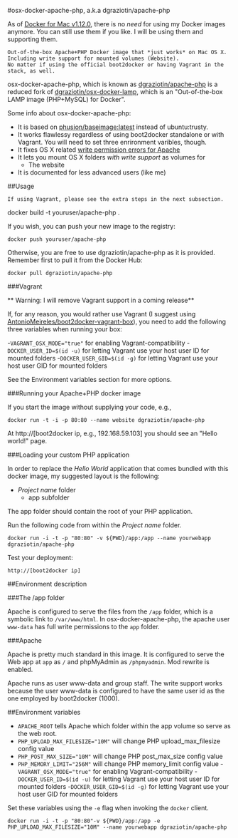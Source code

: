 #osx-docker-apache-php, a.k.a dgraziotin/apache-php

As of [Docker for Mac v1.12.0](https://docs.docker.com/engine/installation/mac/), 
there is no *need* for using my Docker images anymore. You can still use them if you like.
I will be using them and supporting them.
    
    Out-of-the-box Apache+PHP Docker image that *just works* on Mac OS X. 
    Including write support for mounted volumes (Website).
    No matter if using the official boot2docker or having Vagrant in the stack, as well.

osx-docker-apache-php, which is known as 
[dgraziotin/apache-php](https://registry.hub.docker.com/u/dgraziotin/apache-php/) 
is a reduced fork of 
[dgraziotin/osx-docker-lamp](https://github.com/dgraziotin/osx-docker-lamp), 
which is an "Out-of-the-box LAMP image (PHP+MySQL) for Docker". 

Some info about osx-docker-apache-php:

- It is based on [phusion/baseimage:latest](http://phusion.github.io/baseimage-docker/)
  instead of ubuntu:trusty.
- It works flawlessy regardless of using boot2docker standalone or with Vagrant. You will need to set three enrironment varibles, though.
- It fixes OS X related [write permission errors for Apache](https://github.com/boot2docker/boot2docker/issues/581)
- It lets you mount OS X folders *with write support* as volumes for
  - The website
- It is documented for less advanced users (like me)


##Usage

    If using Vagrant, please see the extra steps in the next subsection.

docker build -t youruser/apache-php .

If you wish, you can push your new image to the registry:

    docker push youruser/apache-php

Otherwise, you are free to use dgraziotin/apache-php as it is provided. Remember first
to pull it from the Docker Hub:

    docker pull dgraziotin/apache-php

###Vagrant

** Warning: I will remove Vagrant support in a coming release**

If, for any reason, you would rather use Vagrant (I suggest using [AntonioMeireles/boot2docker-vagrant-box](https://github.com/AntonioMeireles/boot2docker-vagrant-box)), you need to add the following three variables when running your box:

-`VAGRANT_OSX_MODE="true"` for enabling Vagrant-compatibility
-`DOCKER_USER_ID=$(id -u)` for letting Vagrant use your host user ID for mounted folders
-`DOCKER_USER_GID=$(id -g)` for letting Vagrant use your host user GID for mounted folders

See the Environment variables section for more options.


###Running your Apache+PHP docker image

If you start the image without supplying your code, e.g.,

    docker run -t -i -p 80:80 --name website dgraziotin/apache-php

At http://[boot2docker ip, e.g., 192.168.59.103] you should see an 
"Hello world!" page.


###Loading your custom PHP application

In order to replace the _Hello World_ application that comes bundled with this 
docker image, my suggested layout is the following:

- _Project name_ folder
  - app subfolder

The app folder should contain the root of your PHP application.

Run the following code from within the _Project name_ folder.

    docker run -i -t -p "80:80" -v ${PWD}/app:/app --name yourwebapp dgraziotin/apache-php

Test your deployment:

    http://[boot2docker ip]


##Environment description


###The /app folder

Apache is configured to serve the files from the `/app` folder, which is a symbolic
link to `/var/www/html`. In osx-docker-apache-php, the apache user `www-data` 
has full write permissions to the `app` folder.

###Apache

Apache is pretty much standard in this image. It is configured to serve the Web app
at `app` as `/` and phpMyAdmin as `/phpmyadmin`. Mod rewrite is enabled.

Apache runs as user www-data and group staff. The write support works because the
user www-data is configured to have the same user id as the one employed by boot2docker (1000).

##Environment variables
- `APACHE_ROOT` tells Apache which folder within the app volume so serve as the web root.
- `PHP_UPLOAD_MAX_FILESIZE="10M"` will change PHP upload_max_filesize config value
- `PHP_POST_MAX_SIZE="10M"` will change PHP post_max_size config value
- `PHP_MEMORY_LIMIT="256M"` will change PHP memory_limit config value
-`VAGRANT_OSX_MODE="true"` for enabling Vagrant-compatibility
-`DOCKER_USER_ID=$(id -u)` for letting Vagrant use your host user ID for mounted folders
-`DOCKER_USER_GID=$(id -g)` for letting Vagrant use your host user GID for mounted folders

Set these variables using the `-e` flag when invoking the `docker` client.

    docker run -i -t -p "80:80"-v ${PWD}/app:/app -e PHP_UPLOAD_MAX_FILESIZE="10M" --name yourwebapp dgraziotin/apache-php
